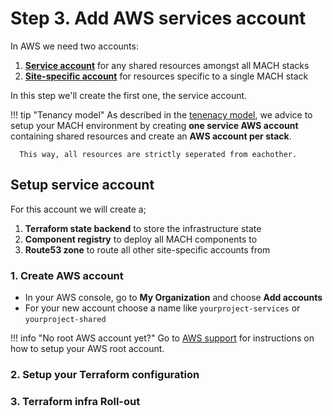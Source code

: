 # Step 3. Add AWS services account

In AWS we need two accounts:

1. [**Service account**](#setup-service-account) for any shared resources amongst all MACH stacks
2. [**Site-specific account**](./step-4-setup-aws-site.md) for resources specific to a single MACH stack

In this step we'll create the first one, the service account.

!!! tip "Tenancy model"
      As described in the [tenenacy model](../../topics/architecture/tenancy.md#aws-tenancy), we advice to setup your MACH environment by creating **one service AWS account** containing shared resources and create an **AWS account per stack**.

      This way, all resources are strictly seperated from eachother.


## Setup service account

For this account we will create a;

1. **Terraform state backend** to store the infrastructure state
2. **Component registry** to deploy all MACH components to
3. **Route53 zone** to route all other site-specific accounts from

### 1. Create AWS account

- In your AWS console, go to **My Organization** and choose **Add accounts**
- For your new account choose a name like `yourproject-services` or `yourproject-shared`
  
!!! info "No root AWS account yet?"
    Go to [AWS support](https://aws.amazon.com/premiumsupport/knowledge-center/create-and-activate-aws-account/) for instructions on how to setup your AWS root account.

### 2. Setup your Terraform configuration

### 3. Terraform infra Roll-out
